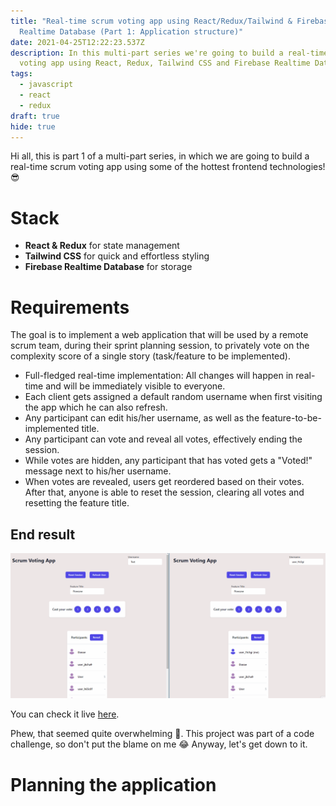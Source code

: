 ```yaml
---
title: "Real-time scrum voting app using React/Redux/Tailwind & Firebase
  Realtime Database (Part 1: Application structure)"
date: 2021-04-25T12:22:23.537Z
description: In this multi-part series we're going to build a real-time scrum
  voting app using React, Redux, Tailwind CSS and Firebase Realtime Database.
tags:
  - javascript
  - react
  - redux
draft: true
hide: true
---
```

Hi all, this is part 1 of a multi-part series, in which we are going to build a real-time scrum voting app using some of the hottest frontend technologies! 😎

# **Stack**

* **React & Redux** for state management
* **Tailwind CSS** for quick and effortless styling
* **Firebase Realtime Database** for storage

# Requirements

The goal is to implement a web application that will be used by a remote scrum team, during their sprint planning session, to privately vote on the complexity score of a single story (task/feature to be implemented).

* Full-fledged real-time implementation: All changes will happen in real-time and will be immediately visible to everyone.
* Each client gets assigned a default random username when first visiting the app which he can also refresh.
* Any participant can edit his/her username, as well as the feature-to-be-implemented title.
* Any participant can vote and reveal all votes, effectively ending the session.
* While votes are hidden, any participant that has voted gets a "Voted!" message next to his/her username.
* When votes are revealed, users get reordered based on their votes. After that, anyone is able to reset the session, clearing all votes and resetting the feature title.

## End result

![real-time-scrum-voting-app-demo](https://github.com/mliakos/scrum-voting-app/blob/master/demo/scrum-voting-app.gif?raw=true "Application demo")

You can check it live [here](https://manos-liakos.dev/scrum-voting-app/).

Phew, that seemed quite overwhelming 🤯. This project was part of a code challenge, so don't put the blame on me 😂 Anyway, let's get down to it.

# Planning the application